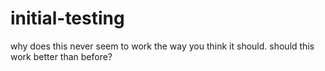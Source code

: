 # initial-testing
why does this never seem to work the way you think it should.
should this work better than before?